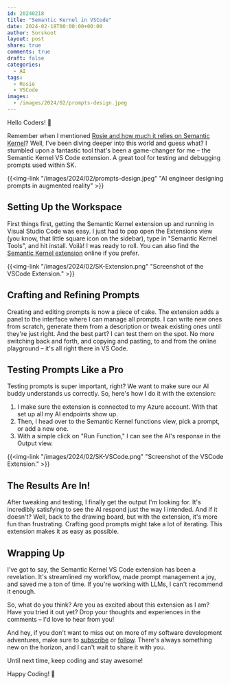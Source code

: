 ```yaml
---
id: 20240218
title: "Semantic Kernel in VSCode"
date: 2024-02-18T00:00:00+00:00
author: Sorskoot
layout: post
share: true
comments: true
draft: false
categories:
  - AI
tags:
  - Rosie
  - VSCode
images:
  - /images/2024/02/prompts-design.jpeg
---
```


Hello Coders! 👾 

Remember when I mentioned [Rosie and how much it relies on Semantic Kernel](/blog/2024/2024-02-13-rosie-and-semantic-kernel/)? Well, I've been diving deeper into this world and guess what? I stumbled upon a fantastic tool that's been a game-changer for me – the Semantic Kernel VS Code extension. A great tool for testing and debugging prompts used within SK.

{{<img-link "/images/2024/02/prompts-design.jpeg" "AI engineer designing prompts in augmented reality" >}}

## Setting Up the Workspace

First things first, getting the Semantic Kernel extension up and running in Visual Studio Code was easy. I just had to pop open the Extensions view (you know, that little square icon on the sidebar), type in "Semantic Kernel Tools", and hit install. Voilà! I was ready to roll. You can also find the [Semantic Kernel extension](https://marketplace.visualstudio.com/items?itemName=ms-semantic-kernel.semantic-kernel) online if you prefer.

{{<img-link "/images/2024/02/SK-Extension.png" "Screenshot of the VSCode Extension." >}}

## Crafting and Refining Prompts

Creating and editing prompts is now a piece of cake. The extension adds a panel to the interface where I can manage all prompts. I can write new ones from scratch, generate them from a description or tweak existing ones until they're just right. And the best part? I can test them on the spot. No more switching back and forth, and copying and pasting, to and from the online playground – it's all right there in VS Code.

## Testing Prompts Like a Pro

Testing prompts is super important, right? We want to make sure our AI buddy understands us correctly. So, here's how I do it with the extension:

1. I make sure the extension is connected to my Azure account. With that set up all my AI endpoints show up. 
2. Then, I head over to the Semantic Kernel functions view, pick a prompt, or add a new one.
3. With a simple click on "Run Function," I can see the AI's response in the Output view.

{{<img-link "/images/2024/02/SK-VSCode.png" "Screenshot of the VSCode Extension." >}}


## The Results Are In!

After tweaking and testing, I finally get the output I'm looking for. It's incredibly satisfying to see the AI respond just the way I intended. And if it doesn't? Well, back to the drawing board, but with the extension, it's more fun than frustrating. Crafting good prompts might take a lot of iterating. This extension makes it as easy as possible.

## Wrapping Up

I've got to say, the Semantic Kernel VS Code extension has been a revelation. It's streamlined my workflow, made prompt management a joy, and saved me a ton of time. If you're working with LLMs, I can't recommend it enough.

So, what do you think? Are you as excited about this extension as I am? Have you tried it out yet? Drop your thoughts and experiences in the comments – I'd love to hear from you!

And hey, if you don't want to miss out on more of my software development adventures, make sure to [subscribe](https://youtube.com/sorskoot) or [follow](https://twitter.com/sorskoot). There's always something new on the horizon, and I can't wait to share it with you.

Until next time, keep coding and stay awesome! 

Happy Coding! 🚀